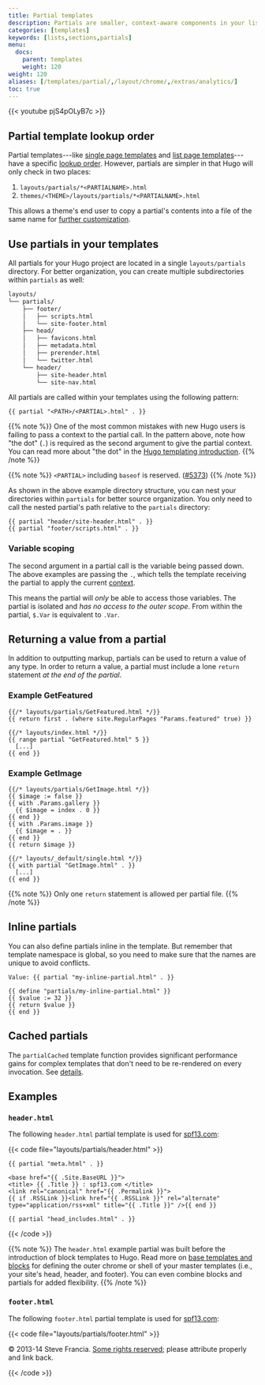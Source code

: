 ```yaml
---
title: Partial templates
description: Partials are smaller, context-aware components in your list and page templates that can be used economically to keep your templating DRY.
categories: [templates]
keywords: [lists,sections,partials]
menu:
  docs:
    parent: templates
    weight: 120
weight: 120
aliases: [/templates/partial/,/layout/chrome/,/extras/analytics/]
toc: true
---
```


{{< youtube pjS4pOLyB7c >}}

## Partial template lookup order

Partial templates---like [single page templates][singletemps] and [list page templates][listtemps]---have a specific [lookup order]. However, partials are simpler in that Hugo will only check in two places:

1. `layouts/partials/*<PARTIALNAME>.html`
2. `themes/<THEME>/layouts/partials/*<PARTIALNAME>.html`

This allows a theme's end user to copy a partial's contents into a file of the same name for [further customization][customize].

## Use partials in your templates

All partials for your Hugo project are located in a single `layouts/partials` directory. For better organization, you can create multiple subdirectories within `partials` as well:

```txt
layouts/
└── partials/
    ├── footer/
    │   ├── scripts.html
    │   └── site-footer.html
    ├── head/
    │   ├── favicons.html
    │   ├── metadata.html
    │   ├── prerender.html
    │   └── twitter.html
    └── header/
        ├── site-header.html
        └── site-nav.html
```

All partials are called within your templates using the following pattern:

```go-html-template
{{ partial "<PATH>/<PARTIAL>.html" . }}
```

{{% note %}}
One of the most common mistakes with new Hugo users is failing to pass a context to the partial call. In the pattern above, note how "the dot" (`.`) is required as the second argument to give the partial context. You can read more about "the dot" in the [Hugo templating introduction](/templates/introduction/).
{{% /note %}}

{{% note %}}
`<PARTIAL>` including `baseof` is reserved. ([#5373](https://github.com/gohugoio/hugo/issues/5373))
{{% /note %}}

As shown in the above example directory structure, you can nest your directories within `partials` for better source organization. You only need to call the nested partial's path relative to the `partials` directory:

```go-html-template
{{ partial "header/site-header.html" . }}
{{ partial "footer/scripts.html" . }}
```

### Variable scoping

The second argument in a partial call is the variable being passed down. The above examples are passing the `.`, which tells the template receiving the partial to apply the current [context][context].

This means the partial will *only* be able to access those variables. The partial is isolated and *has no access to the outer scope*. From within the partial, `$.Var` is equivalent to `.Var`.

## Returning a value from a partial

In addition to outputting markup, partials can be used to return a value of any type. In order to return a value, a partial must include a lone `return` statement *at the end of the partial*.

### Example GetFeatured

```go-html-template
{{/* layouts/partials/GetFeatured.html */}}
{{ return first . (where site.RegularPages "Params.featured" true) }}
```

```go-html-template
{{/* layouts/index.html */}}
{{ range partial "GetFeatured.html" 5 }}
  [...]
{{ end }}
```

### Example GetImage

```go-html-template
{{/* layouts/partials/GetImage.html */}}
{{ $image := false }}
{{ with .Params.gallery }}
  {{ $image = index . 0 }}
{{ end }}
{{ with .Params.image }}
  {{ $image = . }}
{{ end }}
{{ return $image }}
```

```go-html-template
{{/* layouts/_default/single.html */}}
{{ with partial "GetImage.html" . }}
  [...]
{{ end }}
```

{{% note %}}
Only one `return` statement is allowed per partial file.
{{% /note %}}

## Inline partials

You can also define partials inline in the template. But remember that template namespace is global, so you need to make sure that the names are unique to avoid conflicts.

```go-html-template
Value: {{ partial "my-inline-partial.html" . }}

{{ define "partials/my-inline-partial.html" }}
{{ $value := 32 }}
{{ return $value }}
{{ end }}
```

## Cached partials

The `partialCached` template function provides significant performance gains for complex templates that don't need to be re-rendered on every invocation. See [details][partialcached].

## Examples

### `header.html`

The following `header.html` partial template is used for [spf13.com](https://spf13.com/):

{{< code file="layouts/partials/header.html" >}}
<!DOCTYPE html>
<html class="no-js" lang="en-US" prefix="og: http://ogp.me/ns# fb: http://ogp.me/ns/fb#">
<head>
    <meta charset="utf-8">

    {{ partial "meta.html" . }}

    <base href="{{ .Site.BaseURL }}">
    <title> {{ .Title }} : spf13.com </title>
    <link rel="canonical" href="{{ .Permalink }}">
    {{ if .RSSLink }}<link href="{{ .RSSLink }}" rel="alternate" type="application/rss+xml" title="{{ .Title }}" />{{ end }}

    {{ partial "head_includes.html" . }}
</head>
{{< /code >}}

{{% note %}}
The `header.html` example partial was built before the introduction of block templates to Hugo. Read more on [base templates and blocks](/templates/base/) for defining the outer chrome or shell of your master templates (i.e., your site's head, header, and footer). You can even combine blocks and partials for added flexibility.
{{% /note %}}

### `footer.html`

The following `footer.html` partial template is used for [spf13.com](https://spf13.com/):

{{< code file="layouts/partials/footer.html" >}}
<footer>
  <div>
    <p>
    &copy; 2013-14 Steve Francia.
    <a href="https://creativecommons.org/licenses/by/3.0/" title="Creative Commons Attribution">Some rights reserved</a>;
    please attribute properly and link back.
    </p>
  </div>
</footer>
{{< /code >}}

[context]: /templates/introduction/
[customize]: /hugo-modules/theme-components/
[listtemps]: /templates/lists/
[lookup order]: /templates/lookup-order/
[partialcached]: /functions/partialcached/
[singletemps]: /templates/single-page-templates/
[themes]: /themes/
